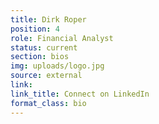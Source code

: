 ```yaml
---
title: Dirk Roper
position: 4
role: Financial Analyst
status: current
section: bios
img: uploads/logo.jpg
source: external
link: 
link_title: Connect on LinkedIn
format_class: bio
---
```

